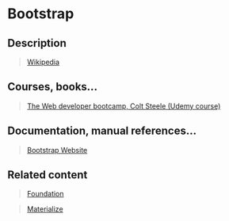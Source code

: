 # Bootstrap

## Description

>[Wikipedia](https://en.wikipedia.org/wiki/Bootstrap_\(front-end_framework\))

## Courses, books...

>[The Web developer bootcamp, Colt Steele (Udemy course)](the-web-developer-bootcamp/twdb.md)

## Documentation, manual references...

>[Bootstrap Website](http://getbootstrap.com/)

## Related content

>[Foundation](http://foundation.zurb.com/)

>[Materialize](http://materializecss.com/)
